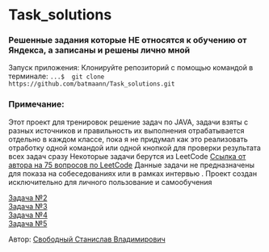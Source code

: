 # Task_solutions


### Решенные задания которые НЕ относятся к обучению от Яндекса, а записаны и решены лично мной

Запуск приложения:
Клонируйте репозиторий с помощью командой в терминале:
```...$  git clone https://github.com/batmaann/Task_solutions.git```



### Примечание:
Этот проект для тренировок решение задач по JAVA, задачи взяты с разных источников и правильность их выполнения отрабатывается отдельно в каждом классе, пока я не придумал как это реализовать отработку одной командой или одной кнопкой для проверки результата всех задач сразу
Некоторые задачи берутся из LeetCode [Ссылка от автора на 75 вопросов по LeetCode](https://leetcode.com/discuss/general-discussion/460599/blind-75-leetcode-questions)
Данные задачи не предназначены для показа на собеседованиях или в рамках интервью .
Проект создан исключительно для личного пользование и самообучения  

[Задача №2](https://leetcode.com/problems/two-sum/description/)  
[Задача №3](https://leetcode.com/problems/best-time-to-buy-and-sell-stock/description/)  
[Задача №4](https://leetcode.com/problems/contains-duplicate/description/)  
[Задача №5](https://leetcode.com/problems/product-of-array-except-self/description/)








Автор: [Свободный Станислав Владимирович](https://t.me/mark1994)

